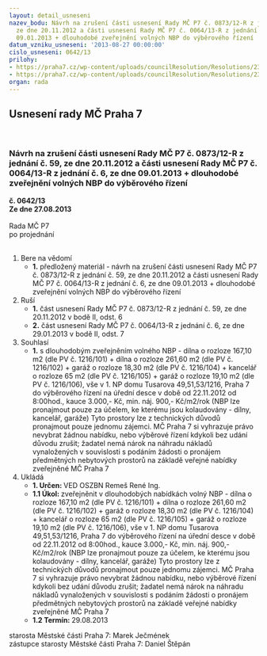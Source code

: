 ```yaml
---
layout: detail_usneseni
nazev_bodu: Návrh na zrušení části usnesení Rady MČ P7 č. 0873/12-R z jednání č. 59,
  ze dne 20.11.2012 a části usnesení Rady MČ P7 č. 0064/13-R z jednání č. 6, ze dne
  09.01.2013 + dlouhodobé zveřejnění volných NBP do výběrového řízení
datum_vzniku_usneseni: '2013-08-27 00:00:00'
cislo_usneseni: 0642/13
prilohy:
- https://praha7.cz/wp-content/uploads/councilResolution/Resolutions/23739/44-13-p%c5%99%c3%adl.%c4%8d.1.doc
- https://praha7.cz/wp-content/uploads/councilResolution/Resolutions/23739/44-13-p%c5%99%c3%adl.%c4%8d.2.doc
organ: rada
---
```

<div id="ucUsn_pList" class="usn">
	<span><h2>Usnesení rady MČ Praha 7 </h2>
<br></span><div class="standBody">
<span><h3>Návrh na zrušení části usnesení Rady MČ P7 č. 0873/12-R z jednání č. 59, ze dne 20.11.2012 a části usnesení Rady MČ P7 č. 0064/13-R z jednání č. 6, ze dne 09.01.2013 + dlouhodobé zveřejnění volných NBP do výběrového řízení</h3></span><div class="center">
		<strong>č. 0642/13</strong><br>
	</div>
<div class="center">
		<strong>Ze dne 27.08.2013</strong><br><br>
	</div>Rada MČ P7<br> po projednání<br><br><ol>
<li>Bere na vědomí<ul><li>
<strong>1.</strong> předložený materiál - návrh na zrušení části usnesení Rady MČ P7 č. 0873/12-R z jednání č. 59, ze dne 20.11.2012 a části usnesení Rady MČ P7 č. 0064/13-R z jednání č. 6, ze dne 09.01.2013 + dlouhodobé zveřejnění volných NBP do výběrového řízení</li></ul>
</li>
<li>Ruší<ul>
<li>
<strong>1.</strong> část usnesení Rady MČ P7 č. 0873/12-R z jednání č. 59, ze dne 20.11.2012 v bodě II, odst. 6</li>
<li>
<strong>2.</strong> část usnesení Rady MČ P7 č. 0064/13-R z jednání č. 6, ze dne 29.01.2013 v bodě II, odst. 7</li>
</ul>
</li>
<li>Souhlasí<ul><li>
<strong>1.</strong> s dlouhodobým zveřejněním volného NBP - dílna o rozloze 167,10 m2 (dle PV č. 1216/101) + dílna o rozloze 261,60 m2 (dle PV č. 1216/102) + garáž o rozloze 18,30 m2 (dle PV č. 1216/104) + kancelář o rozloze 65 m2 (dle PV č. 1216/105) + garáž o rozloze 19,10 m2 (dle PV č. 1216/106), vše v 1. NP domu Tusarova 49,51,53/1216, Praha 7 do výběrového řízení na úřední desce v době od 22.11.2012 od 8:00hod., kauce 3.000,- Kč, min. náj. 900,- Kč/m2/rok (NBP lze pronajmout pouze za účelem, ke kterému jsou kolaudovány - dílny, kancelář, garáže) Tyto prostory lze z technických důvodů pronajmout pouze jednomu zájemci. MČ Praha 7 si vyhrazuje právo nevybrat žádnou nabídku, nebo výběrové řízení kdykoli bez udání důvodu zrušit; žadatel nemá nárok na náhradu nákladů vynaložených v souvislosti s podáním žádosti o pronájem předmětných nebytových prostorů na základě veřejné nabídky zveřejněné MČ Praha 7 </li></ul>
</li>
<li>Ukládá<ul>
<li>
<strong>1. Určen: </strong>VED OSZBN Remeš René Ing.</li>
<li>
<strong>1.1 Úkol: </strong>zveřejněnit v dlouhodobých nabídkách volný NBP - dílna o rozloze 167,10 m2 (dle PV č. 1216/101) + dílna o rozloze 261,60 m2 (dle PV č. 1216/102) + garáž o rozloze 18,30 m2 (dle PV č. 1216/104) + kancelář o rozloze 65 m2 (dle PV č. 1216/105) + garáž o rozloze 19,10 m2 (dle PV č. 1216/106), vše v 1. NP domu Tusarova 49,51,53/1216, Praha 7 do výběrového řízení na úřední desce v době od 22.11.2012 od 8:00hod., kauce 3.000,- Kč, min. náj. 900,- Kč/m2/rok (NBP lze pronajmout pouze za účelem, ke kterému jsou kolaudovány - dílny, kancelář, garáže) Tyto prostory lze z technických důvodů pronajmout pouze jednomu zájemci. MČ Praha 7 si vyhrazuje právo nevybrat žádnou nabídku, nebo výběrové řízení kdykoli bez udání důvodu zrušit; žadatel nemá nárok na náhradu nákladů vynaložených v souvislosti s podáním žádosti o pronájem předmětných nebytových prostorů na základě veřejné nabídky zveřejněné MČ Praha 7</li>
<li>
<strong>1.2 Termín: </strong>29.08.2013</li>
</ul>
</li>
</ol>starosta Městské části Praha 7: Marek Ječmének<br>zástupce starosty Městské části Praha 7: Daniel Štěpán 
</div>
</div>
